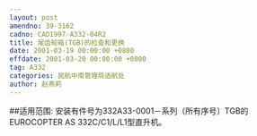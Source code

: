 ```yaml
---
layout: post
amendno: 39-3162
cadno: CAD1997-A332-04R2
title: 尾齿轮箱(TGB)的检查和更换
date: 2001-03-19 00:00:00 +0800
effdate: 2001-03-20 00:00:00 +0800
tag: A332
categories: 民航中南管理局适航处
author: 赵燕莉
---
```


##适用范围:
安装有件号为332A33-0001－系列（所有序号〕TGB的EUROCOPTER AS 332C/C1/L/L1型直升机。

